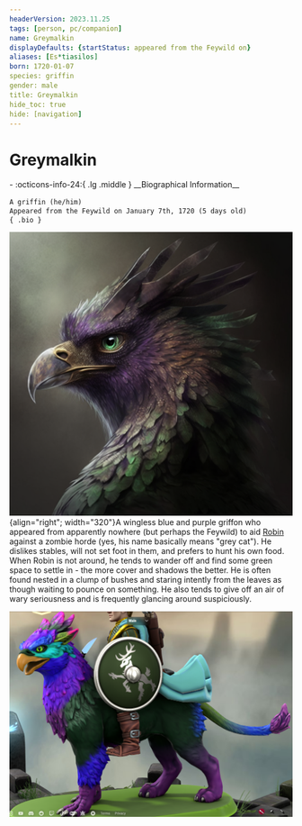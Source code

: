 ```yaml
---
headerVersion: 2023.11.25
tags: [person, pc/companion]
name: Greymalkin
displayDefaults: {startStatus: appeared from the Feywild on}
aliases: [Es*tiasilos]
born: 1720-01-07
species: griffin
gender: male
title: Greymalkin
hide_toc: true
hide: [navigation]
---
```

# Greymalkin
<div class="grid cards ext-narrow-margin ext-one-column" markdown>
- :octicons-info-24:{ .lg .middle } __Biographical Information__

    A griffin (he/him)  
    Appeared from the Feywild on January 7th, 1720 (5 days old)  
    { .bio }

</div>


![Greymalkin 1](../../../assets/greymalkin-1.png){align="right"; width="320"}A wingless blue and purple griffon who appeared from apparently nowhere (but perhaps the Feywild) to aid [Robin](<./robin-of-abenfyrd.md>) against a zombie horde (yes, his name basically means "grey cat"). He dislikes stables, will not set foot in them, and prefers to hunt his own food. When Robin is not around, he tends to wander off and find some green space to settle in - the more cover and shadows the better. He is often found nested in a clump of bushes and staring intently from the leaves as though waiting to pounce on something. He also tends to give off an air of wary seriousness and is frequently glancing around suspiciously.


![Greymalkin 2](../../../assets/greymalkin-2.png)